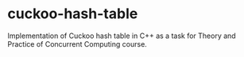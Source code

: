 # cuckoo-hash-table
Implementation of Cuckoo hash table in C++ as a task for Theory and Practice of Concurrent Computing course.
